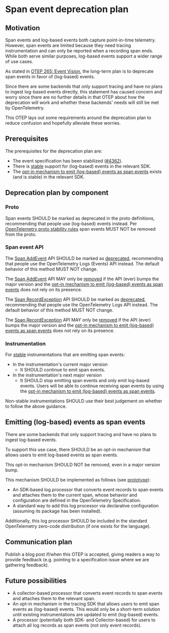# Span event deprecation plan

## Motivation

Span events and log-based events both capture point-in-time telemetry.
However, span events are limited because they need tracing instrumentation
and can only be reported when a recording span ends.
While both serve similar purposes, log-based events support a wider range of use cases.

As stated in [OTEP 265: Event Vision](0265-event-vision.md),
the long-term plan is to deprecate span events in favor of
(log-based) events.

Since there are some backends that only support tracing and have no plans to
ingest log-based events directly, this statement has caused concern and worry
since there are no further details in that OTEP about how the deprecation
will work and whether these backends' needs will still be met by OpenTelemetry.

This OTEP lays out some requirements around the deprecation plan
to reduce confusion and hopefully alleviate these worries.

## Prerequisites

The prerequisites for the deprecation plan are:

- The event specification has been stabilized
  ([#4362](https://github.com/open-telemetry/opentelemetry-specification/issues/4362)).
- There is [stable](../specification/versioning-and-stability.md#stable)
  support for (log-based) events in the relevant SDK.
- The [opt-in mechanism to emit (log-based) events
  as span events](#emitting-log-based-events-as-span-events)
  exists (and is stable) in the relevant SDK.

## Deprecation plan by component

### Proto

Span events SHOULD be marked as deprecated in the proto definitions,
recommending that people use (log-based) events instead. Per
[OpenTelemetry proto stability rules](https://github.com/open-telemetry/opentelemetry-proto/blob/main/README.md#stability-definition)
span events MUST NOT be removed from the proto.

### Span event API

The [Span AddEvent](../specification/trace/api.md#add-events) API
SHOULD be marked as
[deprecated](../specification/versioning-and-stability.md#deprecated),
recommending that people use the OpenTelemetry Logs (Events) API instead.
The default behavior of this method MUST NOT change.

The [Span AddEvent](../specification/trace/api.md#add-events) API
MAY only be [removed](../specification/versioning-and-stability.md#removed)
if the API (ever) bumps the major version
and the [opt-in mechanism to emit (log-based) events
as span events](#emitting-log-based-events-as-span-events)
does not rely on its presence.

The [Span RecordException](../specification/trace/api.md#record-exception) API
SHOULD be marked as
[deprecated](../specification/versioning-and-stability.md#deprecated),
recommending that people use the OpenTelemetry Logs API instead.
The default behavior of this method MUST NOT change.

The [Span RecordException](../specification/trace/api.md#record-exception) API
MAY only be [removed](../specification/versioning-and-stability.md#removed)
if the API (ever) bumps the major version
and the [opt-in mechanism to emit (log-based) events
as span events](#emitting-log-based-events-as-span-events)
does not rely on its presence.

### Instrumentation

For [stable](../specification/versioning-and-stability.md#stable)
instrumentations that are emitting span events:

- In the instrumentation's current major version
  - It SHOULD continue to emit span events.
- In the instrumentation's next major version
  - It SHOULD stop emitting span events and only emit log-based events.
    Users will be able to continue receiving span events by using the
    [opt-in mechanism to emit (log-based) events
    as span events](#emitting-log-based-events-as-span-events).

Non-stable instrumentations SHOULD use their best judgement on whether to follow
the above guidance.

## Emitting (log-based) events as span events

There are some backends that only support tracing and have no plans
to ingest log-based events.

To support this use case, there SHOULD be an opt-in mechanism that allows
users to emit log-based events as span events.

This opt-in mechanism SHOULD NOT be removed, even in a major version bump.

This mechanism SHOULD be implemented as follows (see
[prototype](https://github.com/open-telemetry/opentelemetry-java-contrib/blob/80adbe1cf8de647afa32c68f921aef2bbd4dfd71/processors/README.md#event-to-spanevent-bridge)):

- An SDK-based log processor that converts event records to span events
  and attaches them to the current span, whose behavior and configuration
  are defined in the OpenTelemetry Specification.
- A standard way to add this log processor via declarative configuration
  (assuming its package has been installed).

Additionally, this log processor SHOULD be included in the standard
OpenTelemetry zero-code distribution (if one exists for the language).

## Communication plan

Publish a blog post if/when this OTEP is accepted, giving readers a way to
provide feedback (e.g. pointing to a specification issue where we are
gathering feedback).

## Future possibilities

- A collector-based processor that converts event records to span events
  and attaches them to the relevant span.
- An opt-in mechanism in the tracing SDK that allows users to emit span events
  as (log-based) events. This would only be a short-term solution until
  existing instrumentations are updated to emit (log-based) events.
- A processor (potentially both SDK- and Collector-based) for users to
  attach all log records as span events (not only event records).
